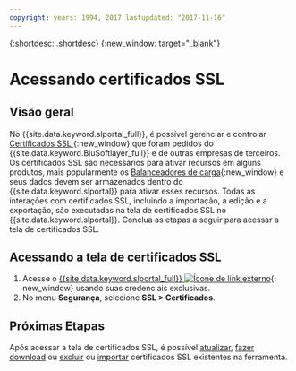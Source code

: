 ```yaml
---
copyright: years: 1994, 2017 lastupdated: "2017-11-16"
---
```


{:shortdesc: .shortdesc}
{:new_window: target="_blank"}

# Acessando certificados SSL

## Visão geral

No {{site.data.keyword.slportal_full}}, é possível gerenciar e controlar [Certificados SSL ](what-ssl-certificate.html){:new_window} que foram pedidos do {{site.data.keyword.BluSoftlayer_full}} e de outras empresas de terceiros. Os certificados SSL são necessários para ativar recursos em alguns produtos, mais popularmente os [Balanceadores de carga](../load-balancing/load-balancing.html){:new_window} e seus dados devem ser armazenados dentro do {{site.data.keyword.slportal}} para ativar esses recursos. Todas as interações com certificados SSL, incluindo a importação, a edição e a exportação, são executadas na tela de certificados SSL no {{site.data.keyword.slportal}}. Conclua as etapas a seguir para acessar a tela de certificados SSL.

## Acessando a tela de certificados SSL

1. Acesse o [{{site.data.keyword.slportal_full}} ![Ícone de link externo](../../icons/launch-glyph.svg "Ícone de link externo")](https://control.softlayer.com/){: new_window} usando suas credenciais exclusivas.
2. No menu **Segurança**, selecione **SSL > Certificados**.

## Próximas Etapas

Após acessar a tela de certificados SSL, é possível [atualizar](view-and-update-ssl-certificate.html), [fazer download](download-ssl-certificate-details.html) ou [excluir](delete-ssl-certificate.html) ou [importar](import-ssl-certificate.html) certificados SSL existentes na ferramenta.
